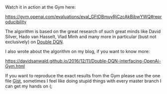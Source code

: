 Watch it in action at the Gym here:

 <https://gym.openai.com/evaluations/eval_GFtDBmuyRjCzcAkBibwYWQ#reproducibility>
 
The algorithm is based on the great research of such great minds like David Silver, Hado van Hasselt, Vlad Minh and many more in particular (bust not exclusively) on [Double DQN](https://arxiv.org/abs/1509.06461).

I also wrote about the algorithm on my blog, if you want to know more:

<https://davidsanwald.github.io/2016/12/11/Double-DQN-interfacing-OpenAi-Gym.html>

If you want to reproduce the exact results from the Gym please use the one file [Gist][1], sometimes I feel like doing stupid things with every master branch I  can get my hands on (;

  [1]: https://gist.github.com/DavidSanwald/c02eb10aed03bbe376dc90d079aedf6f
